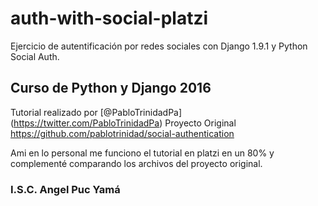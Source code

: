 # auth-with-social-platzi
Ejercicio de autentificación por redes sociales con Django 1.9.1 y Python Social Auth.

## Curso de Python y Django 2016

Tutorial realizado por [@PabloTrinidadPa] (https://twitter.com/PabloTrinidadPa)
Proyecto Original https://github.com/pablotrinidad/social-authentication

Ami en lo personal me funciono el tutorial en platzi en un 80% y complementé comparando los archivos del proyecto original.

### I.S.C. Angel Puc Yamá


